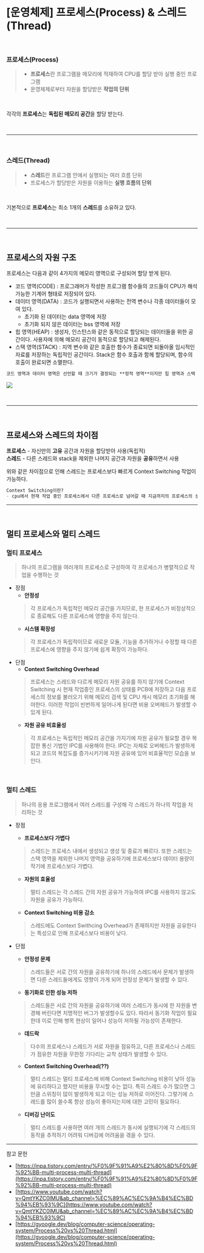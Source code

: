 # [운영체제] 프로세스(Process) & 스레드(Thread)
<br>

### 프로세스(Process)
> - **프로세스**란 프로그램을 메모리에 적재하여 CPU를 할당 받아 실행 중인 프로그램  
> - 운영체제로부터 자원을 할당받은 **작업의 단위**

<br>

각각의 **프로세스**는 **독립된 메모리 공간**을 할당 받는다.

<br>

---

<br>

### 스레드(Thread)
> - **스레드**란 프로그램 안에서 실행되는 여러 흐름 단위  
> - 프로세스가 할당받은 자원을 이용하는 **실행 흐름의 단위** 

<br>

기본적으로 **프로세스**는 최소 1개의 **스레드**를 소유하고 있다.

<br>

---

<br>

## 프로세스의 자원 구조
프로세스는 다음과 같이 4가지의 메모리 영역으로 구성되어 할당 받게 된다.

- 코드 영역(CODE) : 프로그래머가 작성한 프로그램 함수들의 코드들이 CPU가 해석 가능한 기계어 형태로 저장되어 있다.
- 데이터 영역(DATA) : 코드가 실행되면서 사용하는 전역 변수나 각종 데이터들이 모여 있다.
    - 초기화 된 데이터는 data 영역에 저장
    - 초기화 되지 않은 데이터는 bss 영역에 저장
- 힙 영역(HEAP) : 생성자, 인스턴스와 같은 동적으로 할당되는 데이터들을 위한 공간이다. 사용자에 의해 메모리 공간이 동적으로 할당되고 해제된다.
- 스택 영역(STACK) : 지역 변수와 같은 호출한 함수가 종료되면 되돌아올 임시적인 자료를 저장하는 독립적인 공간이다. Stack은 함수 호출과 함께 할당되며, 함수의 호출이 완료되면 소멸한다.

```markdown
코드 영역과 데이터 영역은 선언할 때 크기가 결정되는 **정적 영역**이지만 힙 영역과 스택 영역은 프로세스가 실행되는 동안 크기가 변화하는 **동적 영역**이다.
```

![](https://github.com/junhong625/TIL/assets/83000975/493b360d-fd06-42fb-9d9f-62eddbeb0ced)

<br>

---

<br>

## 프로세스와 스레드의 차이점
**프로세스** - 자신만의 **고유** 공간과 자원을 할당받아 사용(독립적)  
**스레드** - 다른 스레드와 stack을 제외한 나머지 공간과 자원을 **공유**하면서 사용

위와 같은 차이점으로 인해 스레드는 프로세스보다 빠르게 Context Switching 작업이 가능하다.

```markdown
Context Switching이란?
- cpu에서 현재 작업 중인 프로세스에서 다른 프로세스로 넘어갈 때 지금까지의 프로세스의 상태를 저장하고, 새 프로세스의 저장된 상태를 다시 적재하는 작업을 Context Switching이라 한다. 
```

---

<br>

## 멀티 프로세스와 멀티 스레드 
### 멀티 프로세스
> 하나의 프로그램을 여러개의 프로세스로 구성하여 각 프로세스가 병렬적으로 작업을 수행하는 것

- 장점 
    - **안정성**  
    > 각 프로세스가 독립적인 메모리 공간을 가지므로, 한 프로세스가 비정상적으로 종료해도 다른 프로세스에 영향을 주지 않는다.
    - **시스템 확장성**
    > 각 프로세스가 독립적이므로 새로운 모듈, 기능을 추가하거나 수정할 때 다른 프로세스에 영향을 주지 않기에 쉽게 확장이 가능하다.
- 단점
    - **Context Switching Overhead**
    > 프로세스는 스레드와 다르게 메모리 자원 공유를 하지 않기에 Context Switching 시 현재 작업중인 프로세스의 상태를 PCB에 저장하고 다음 프로세스의 정보를 불러오기 위해 메모리 검색 및 CPU 캐시 메모리 초기화를 해야한다. 이러한 작업이 빈번하게 일어나게 된다면 비용 오버헤드가 발생할 수 있게 된다.
    - **자원 공유 비효율성**
    > 각 프로세스는 독립적인 메모리 공간을 가지기에 자원 공유가 필요할 경우 복잡한 통신 기법인 IPC를 사용해야 한다. IPC는 자체로 오버헤드가 발생하게 되고 코드의 복잡도를 증가시키기에 자원 공유에 있어 비효율적인 모습을 보인다.

<br>

### 멀티 스레드
> 하나의 응용 프로그램에서 여러 스레드를 구성해 각 스레드가 하나의 작업을 처리하는 것

- 장점
    - **프로세스보다 가볍다**
    > 스레드는 프로세스 내에서 생성되고 생성 및 종료가 빠르다. 또한 스레드는 스택 영역을 제외한 나머지 영역을 공유하기에 프로세스보다 데이터 용량이 작기에 프로세스보다 가볍다.
    - **자원의 효율성**
    > 멀티 스레드는 각 스레드 간의 자원 공유가 가능하여 IPC를 사용하지 않고도 자원을 공유가 가능하다.
    - **Context Switching 비용 감소**
    > 스레드에도 Context Swithcing Overhead가 존재하지만 자원을 공유한다는 특성으로 인해 프로세스보다 비용이 낮다.

- 단점
    - **안정성 문제**
    > 스레드들은 서로 간의 자원을 공유하기에 하나의 스레드에서 문제가 발생하면 다른 스레드들에게도 영향이 가게 되어 안정성 문제가 발생할 수 있다.
    - **동기화로 인한 성능 저하**
    > 스레드들은 서로 간의 자원을 공유하기에 여러 스레드가 동시에 한 자원을 변경해 버린다면 치명적인 버그가 발생할수도 있다. 따라서 동기화 작업이 필요한데 이로 인해 병목 현상이 일어나 성능이 저하될 가능성이 존재한다.
    - **데드락**
    > 다수의 프로세스나 스레드가 서로 자원을 점유하고, 다른 프로세스나 스레드가 점유한 자원을 무한정 기다리는 교착 상태가 발생할 수 있다.
    - **Context Switching Overhead(??)**
    > 멀티 스레드는 멀티 프로세스에 비해 Context Switching 비용이 낮아 성능에 유리하다고 했지만 비용을 무시할 수는 없다. 특히 스레드 수가 많으면 그만큼 스위칭이 많이 발생하게 되고 이는 성능 저하로 이어진다. 그렇기에 스레드를 많이 쓸수록 항상 성능이 좋아지는지에 대한 고민이 필요하다.
    - **디버깅 난이도**
    > 멀티 스레드를 사용하면 여러 개의 스레드가 동시에 실행되기에 각 스레드의 동작을 추적하기 어려워 디버깅에 어려움을 겪을 수 있다.


---

참고 문헌  
- [https://inpa.tistory.com/entry/%F0%9F%91%A9%E2%80%8D%F0%9F%92%BB-multi-process-multi-thread](https://inpa.tistory.com/entry/%F0%9F%91%A9%E2%80%8D%F0%9F%92%BB-multi-process-multi-thread)  
- [https://www.youtube.com/watch?v=QmtYKZC0lMU&ab_channel=%EC%89%AC%EC%9A%B4%EC%BD%94%EB%93%9C](https://www.youtube.com/watch?v=QmtYKZC0lMU&ab_channel=%EC%89%AC%EC%9A%B4%EC%BD%94%EB%93%9C)
- [https://gyoogle.dev/blog/computer-science/operating-system/Process%20vs%20Thread.html](https://gyoogle.dev/blog/computer-science/operating-system/Process%20vs%20Thread.html)